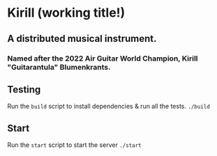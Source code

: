 # Kirill (working title!)

## A distributed musical instrument.
### Named after the 2022 Air Guitar World Champion, Kirill "Guitarantula" Blumenkrants.

## Testing
Run the `build` script to install dependencies & run all the tests.
```./build```

## Start
Run the `start` script to start the server
```./start```
